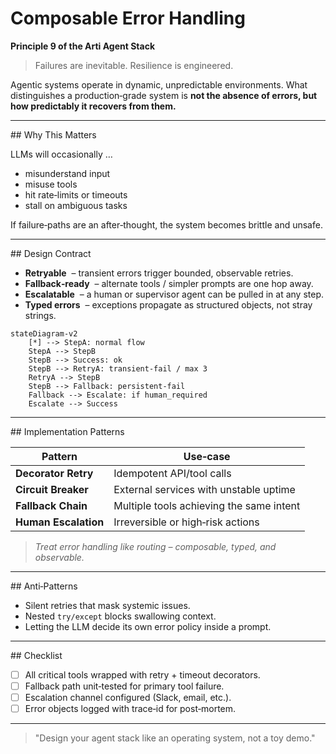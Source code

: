 # Composable Error Handling

**Principle 9 of the Arti Agent Stack**

> Failures are inevitable.  Resilience is engineered.

Agentic systems operate in dynamic, unpredictable environments.  What
distinguishes a production‑grade system is **not the absence of errors, but how
predictably it recovers from them.**

---

## Why This Matters

LLMs will occasionally …

* misunderstand input
* misuse tools
* hit rate‑limits or timeouts
* stall on ambiguous tasks

If failure‑paths are an after‑thought, the system becomes brittle and unsafe.

---

## Design Contract

* **Retryable**  – transient errors trigger bounded, observable retries.
* **Fallback‑ready**  – alternate tools / simpler prompts are one hop away.
* **Escalatable**  – a human or supervisor agent can be pulled in at any step.
* **Typed errors**  – exceptions propagate as structured objects, not stray
  strings.

```mermaid
stateDiagram-v2
    [*] --> StepA: normal flow
    StepA --> StepB
    StepB --> Success: ok
    StepB --> RetryA: transient-fail / max 3
    RetryA --> StepB
    StepB --> Fallback: persistent‑fail
    Fallback --> Escalate: if human_required
    Escalate --> Success
```

---

## Implementation Patterns

| Pattern              | Use‑case                                 |
| -------------------- | ---------------------------------------- |
| **Decorator Retry**  | Idempotent API/tool calls                |
| **Circuit Breaker**  | External services with unstable uptime   |
| **Fallback Chain**   | Multiple tools achieving the same intent |
| **Human Escalation** | Irreversible or high‑risk actions        |

> *Treat error handling like routing – composable, typed, and observable.*

---

## Anti‑Patterns

* Silent retries that mask systemic issues.
* Nested `try/except` blocks swallowing context.
* Letting the LLM decide its own error policy inside a prompt.

---

## Checklist

* [ ] All critical tools wrapped with retry + timeout decorators.
* [ ] Fallback path unit‑tested for primary tool failure.
* [ ] Escalation channel configured (Slack, email, etc.).
* [ ] Error objects logged with trace‑id for post‑mortem.

---

> "Design your agent stack like an operating system, not a toy demo."
